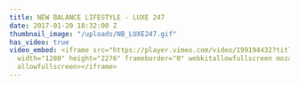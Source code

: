 ```yaml
---
title: NEW BALANCE LIFESTYLE - LUXE 247
date: 2017-01-20 18:32:00 Z
thumbnail_image: "/uploads/NB_LUXE247.gif"
has_video: true
video_embed: <iframe src="https://player.vimeo.com/video/199194432?title=0&byline=0&portrait=0"
  width="1280" height="2276" frameborder="0" webkitallowfullscreen mozallowfullscreen
  allowfullscreen></iframe>
---
```


